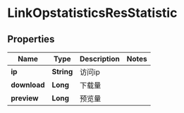 # LinkOpstatisticsResStatistic

## Properties
Name | Type | Description | Notes
------------ | ------------- | ------------- | -------------
**ip** | **String** | 访问ip | 
**download** | **Long** | 下载量 | 
**preview** | **Long** | 预览量 | 
